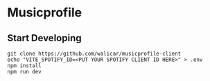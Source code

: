 # Musicprofile

## Start Developing
```
git clone https://github.com/walicar/musicprofile-client
echo "VITE_SPOTIFY_ID=<PUT YOUR SPOTIFY CLIENT ID HERE>" > .env
npm install
npm run dev
```